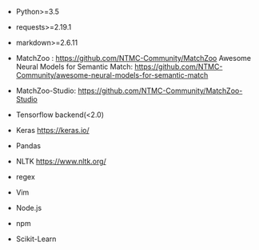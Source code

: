 - Python>=3.5
-  requests>=2.19.1
- markdown>=2.6.11
- MatchZoo :
https://github.com/NTMC-Community/MatchZoo
Awesome Neural Models for Semantic Match:
https://github.com/NTMC-Community/awesome-neural-models-for-semantic-match
- MatchZoo-Studio:
https://github.com/NTMC-Community/MatchZoo-Studio



- Tensorflow backend(<2.0)
- Keras
https://keras.io/

- Pandas
- NLTK
https://www.nltk.org/
- regex

- Vim
- Node.js
- npm
- Scikit-Learn
